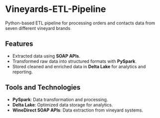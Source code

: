 # Vineyards-ETL-Pipeline
Python-based ETL pipeline for processing orders and contacts data from seven different vineyard brands

## Features
- Extracted data using **SOAP APIs**.
- Transformed raw data into structured formats with **PySpark**.
- Stored cleaned and enriched data in **Delta Lake** for analytics and reporting.

## Tools and Technologies
- **PySpark**: Data transformation and processing.
- **Delta Lake**: Optimized data storage for analytics.
- **WineDirect SOAP APIs**: Data extraction from vineyard systems.
